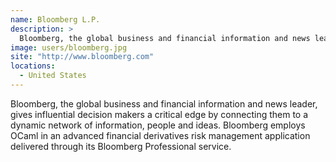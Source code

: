 ```yaml
---
name: Bloomberg L.P.
description: > 
  Bloomberg, the global business and financial information and news leader, gives influential decision makers a critical edge by connecting them to a dynamic network of information, people and ideas
image: users/bloomberg.jpg
site: "http://www.bloomberg.com"
locations: 
  - United States
---
```


Bloomberg, the global business and financial information and news leader, gives influential decision makers a critical edge by connecting them to a dynamic network of information, people and ideas. Bloomberg employs OCaml in an advanced financial derivatives risk management application delivered through its Bloomberg Professional service.